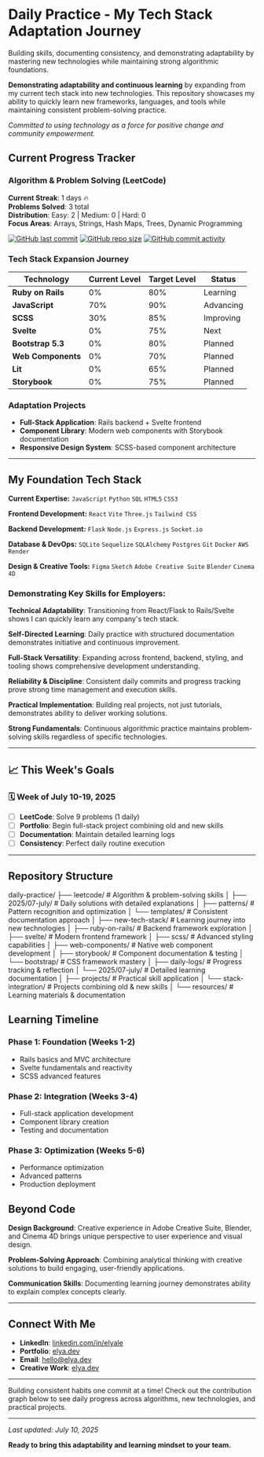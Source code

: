 # Daily Practice - My Tech Stack Adaptation Journey

Building skills, documenting consistency, and demonstrating adaptability by mastering new technologies while maintaining strong algorithmic foundations.

**Demonstrating adaptability and continuous learning** by expanding from my current tech stack into new technologies. This repository showcases my ability to quickly learn new frameworks, languages, and tools while maintaining consistent problem-solving practice.

*Committed to using technology as a force for positive change and community empowerment.*

## Current Progress Tracker

### Algorithm & Problem Solving (LeetCode)
**Current Streak**: 1 days 🔥 <br>
**Problems Solved**: 3 total <br>
**Distribution**: Easy: 2 | Medium: 0 | Hard: 0 <br>
**Focus Areas**: Arrays, Strings, Hash Maps, Trees, Dynamic Programming

[![GitHub last commit](https://img.shields.io/github/last-commit/elya-le/daily-practice)](https://github.com/elya-le/daily-practice)
[![GitHub repo size](https://img.shields.io/github/repo-size/elya-le/daily-practice)](https://github.com/elya-le/daily-practice)
[![GitHub commit activity](https://img.shields.io/github/commit-activity/w/elya-le/daily-practice)](https://github.com/elya-le/daily-practice)


### Tech Stack Expansion Journey
| Technology | Current Level | Target Level | Status |
|------------|---------------|--------------|---------|
| **Ruby on Rails** | 0% | 80% | Learning |
| **JavaScript** | 70% | 90% | Advancing |
| **SCSS** | 30% | 85% | Improving |
| **Svelte** | 0% | 75% | Next |
| **Bootstrap 5.3** | 0% | 80% | Planned |
| **Web Components** | 0% | 70% | Planned |
| **Lit** | 0% | 65% | Planned |
| **Storybook** | 0% | 75% | Planned |

### Adaptation Projects
- **Full-Stack Application**: Rails backend + Svelte frontend
- **Component Library**: Modern web components with Storybook documentation
- **Responsive Design System**: SCSS-based component architecture

---

## My Foundation Tech Stack

**Current Expertise:**
`JavaScript` `Python` `SQL` `HTML5` `CSS3` 

**Frontend Development:**
`React` `Vite` `Three.js` `Tailwind CSS`

**Backend Development:**
`Flask` `Node.js` `Express.js` `Socket.io`

**Database & DevOps:**
`SQLite` `Sequelize` `SQLAlchemy` `Postgres` `Git` `Docker` `AWS` `Render`

**Design & Creative Tools:**
`Figma` `Sketch` `Adobe Creative Suite` `Blender` `Cinema 4D`


### Demonstrating Key Skills for Employers:

**Technical Adaptability**: Transitioning from React/Flask to Rails/Svelte shows I can quickly learn any company's tech stack.

**Self-Directed Learning**: Daily practice with structured documentation demonstrates initiative and continuous improvement.

**Full-Stack Versatility**: Expanding across frontend, backend, styling, and tooling shows comprehensive development understanding.

**Reliability & Discipline**: Consistent daily commits and progress tracking prove strong time management and execution skills.

**Practical Implementation**: Building real projects, not just tutorials, demonstrates ability to deliver working solutions.

**Strong Fundamentals**: Continuous algorithmic practice maintains problem-solving skills regardless of specific technologies.

---

## 📈 This Week's Goals

### 🗓️ Week of July 10-19, 2025
- [ ] **LeetCode**: Solve 9 problems (1 daily)
- [ ] **Portfolio**: Begin full-stack project combining old and new skills
- [ ] **Documentation**: Maintain detailed learning logs
- [ ] **Consistency**: Perfect daily routine execution

---

## Repository Structure
daily-practice/
├── leetcode/              # Algorithm & problem-solving skills
│   ├── 2025/07-july/         # Daily solutions with detailed explanations
│   ├── patterns/             # Pattern recognition and optimization
│   └── templates/            # Consistent documentation approach
│
├── new-tech-stack/        # Learning journey into new technologies
│   ├── ruby-on-rails/        # Backend framework exploration
│   ├── svelte/               # Modern frontend framework
│   ├── scss/                 # Advanced styling capabilities
│   ├── web-components/       # Native web component development
│   ├── storybook/            # Component documentation & testing
│   └── bootstrap/            # CSS framework mastery
│
├── daily-logs/            # Progress tracking & reflection
│   └── 2025/07-july/         # Detailed learning documentation
│
├── projects/             # Practical skill application
│   └── stack-integration/    # Projects combining old & new skills
│
└── resources/            # Learning materials & documentation



## Learning Timeline

### **Phase 1: Foundation** (Weeks 1-2)
- Rails basics and MVC architecture
- Svelte fundamentals and reactivity
- SCSS advanced features

### **Phase 2: Integration** (Weeks 3-4)
- Full-stack application development
- Component library creation
- Testing and documentation

### **Phase 3: Optimization** (Weeks 5-6)
- Performance optimization
- Advanced patterns
- Production deployment



## Beyond Code

**Design Background**: Creative experience in Adobe Creative Suite, Blender, and Cinema 4D brings unique perspective to user experience and visual design.

**Problem-Solving Approach**: Combining analytical thinking with creative solutions to build engaging, user-friendly applications.

**Communication Skills**: Documenting learning journey demonstrates ability to explain complex concepts clearly.

---

## Connect With Me

- **LinkedIn**: [linkedin.com/in/elyale](https://www.linkedin.com/in/elyale/)
- **Portfolio**: [elya.dev](https://www.elya.dev/)  
- **Email**: [hello@elya.dev](mailto:hello@elya.dev)
- **Creative Work**: [elya.dev](https://www.elya.dev/)

---

Building consistent habits one commit at a time! Check out the contribution graph below to see daily progress across algorithms, new technologies, and practical projects.

---

*Last updated: July 10, 2025*

**Ready to bring this adaptability and learning mindset to your team.**
